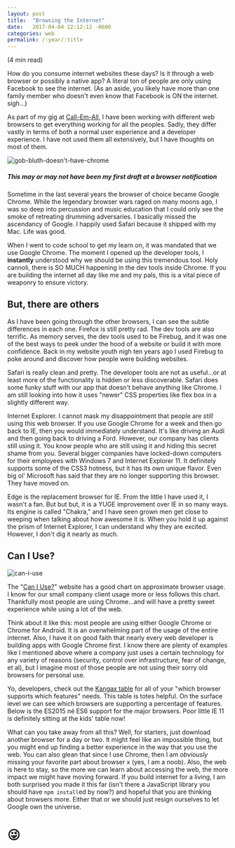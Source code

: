 ```yaml
---
layout: post
title:  "Browsing the Internet"
date:   2017-04-04 12:12:12 -0600
categories: web
permalink: /:year/:title
---
```


(4 min read)

How do you consume internet websites these days? Is it through a web browser or possibly a native app? A literal ton of people are only using Facebook to see the internet. (As an aside, you likely have more than one family member who doesn't even know that Facebook is ON the internet. sigh…)

As part of my gig at [Call-Em-All](https://www.call-em-all.com), I have been working with different web browsers to get everything working for all the peoples. Sadly, they differ vastly in terms of both a normal user experience and a developer experience. I have not used them all extensively, but I have thoughts on most of them.

![gob-bluth-doesn't-have-chrome](http://res.cloudinary.com/drumsensei/image/upload/v1516596155/dont-have-chrome_zssmeg.png)

##### This may or may not have been my first draft at a browser notification

Sometime in the last several years the browser of choice became Google Chrome. While the legendary browser wars raged on many moons ago, I was so deep into percussion and music education that I could only see the smoke of retreating drumming adversaries. I basically missed the ascendancy of Google. I happily used Safari because it shipped with my Mac. Life was good.

When I went to code school to get my learn on, it was mandated that we use Google Chrome. The moment I opened up the developer tools, I **instantly** understood why we should be using this tremendous tool. Holy cannoli, there is SO MUCH happening in the dev tools inside Chrome. If you are building the internet all day like me and my pals, this is a vital piece of weaponry to ensure victory.

## But, there are others

As I have been going through the other browsers, I can see the subtle differences in each one. Firefox is still pretty rad. The dev tools are also terrific. As memory serves, the dev tools used to be Firebug, and it was one of the best ways to peek under the hood of a website or build it with more confidence. Back in my website youth nigh ten years ago I used Firebug to poke around and discover how people were building websites.

Safari is really clean and pretty. The developer tools are not as useful…or at least more of the functionality is hidden or less discoverable. Safari does some funky stuff with our app that doesn't behave anything like Chrome. I am still looking into how it uses "newer" CSS properties like flex box in a slightly different way.

Internet Explorer. I cannot mask my disappointment that people are _still_ using this web browser. If you use Google Chrome for a week and then go back to IE, then you would immediately understand. It's like driving an Audi and then going back to driving a Ford. However, our company has clients still using it. You know people who are still using it and hiding this secret shame from you. Several bigger companies have locked-down computers for their employees with Windows 7 and Internet Explorer 11. It definitely supports some of the CSS3 hotness, but it has its own unique flavor. Even big ol' Microsoft has said that they are no longer supporting this browser. They have moved on.

Edge is the replacement browser for IE. From the little I have used it, I wasn't a fan. But but but, it is a YUGE improvement over IE in so many ways. Its engine is called "Chakra," and I have seen grown men get close to weeping when talking about how awesome it is. When you hold it up against the prism of Internet Explorer, I can understand why they are excited. However, I don't dig it nearly as much.

## Can I Use?

![can-i-use](http://res.cloudinary.com/drumsensei/image/upload/v1516596488/can-i-use_cuhjpc.jpg)

The "[Can I Use?](http://caniuse.com/usage_table.php)" website has a good chart on approximate browser usage. I know for our small company client usage more or less follows this chart. Thankfully most people are using Chrome…and will have a pretty sweet experience while using a lot of the web.

Think about it like this: most people are using either Google Chrome or Chrome for Android. It is an overwhelming part of the usage of the entire internet. Also, I have it on good faith that nearly every web developer is building apps with Google Chrome first. I know there are plenty of examples like I mentioned above where a company just uses a certain technology for any variety of reasons (security, control over infrastructure, fear of change, et al), but I imagine most of those people are not using their sorry old browsers for personal use.

Yo, developers, check out the [Kangax table](https://kangax.github.io/compat-table/es6/) for all of your "which browser supports which features" needs. This table is totes helpful. On the surface level we can see which browsers are supporting a percentage of features. Below is the ES2015 né ES6 support for the major browsers. Poor little IE 11 is definitely sitting at the kids' table now!

What can you take away from all this? Well, for starters, just download another browser for a day or two. It might feel like an impossible thing, but you might end up finding a better experience in the way that you use the web. You can also glean that since I use Chrome, then I am _obviously_ missing your favorite part about browser x (yes, I am a noob). Also, the web is here to stay, so the more we can learn about accessing the web, the more impact we might have moving forward. If you build internet for a living, I am both surprised you made it this far (isn't there a JavaScript library you should have `npm install`ed by now?) and hopeful that you are thinking about browsers more. Either that or we should just resign ourselves to let Google own the universe.

# 😜
